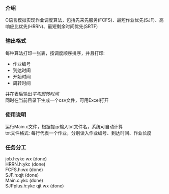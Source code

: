 ### 介绍
C语言模拟实现作业调度算法，包括先来先服务(FCFS)、最短作业优先(SJF)、高响应比优先(HRRN)、最短剩余时间优先(SRTF)

### 输出格式
每种算法打印一张表，按调度顺序排序，并且打印:
- 作业编号
- 到达时间
- 开始时间
- 周转时间  

并在表后输出*平均周转时间*   
同时在当前目录下生成一个csv文件，可用Excel打开  
### 使用说明  
运行Main.c文件，根据提示输入txt文件名，系统可自动计算  
txt文件格式: 每行代表一个作业，分别读入作业编号、到达时间、作业长度
### 任务分工
job.h:ykc wx    (done)  
HRRN.h:ykc     (done)  
FCFS.h:wx (done)  
SJF.h:qjt (done)  
Main.c:ykc (done)  
SJPplus.h:ykc qjt wx (done)
